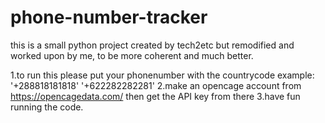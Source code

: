 # phone-number-tracker
this is a small python project created by tech2etc but remodified and worked upon by me, to be more coherent and much better.


1.to run this please put your phonenumber with the countrycode 
example:
'+288818181818' 
'+622282282281'
2.make an opencage account from https://opencagedata.com/ then get the API key from there
3.have fun running the code. 

